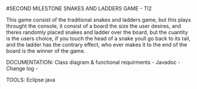 #SECOND MILESTONE SNAKES AND LADDERS GAME - TI2

This game consist of the traditional snakes and ladders game, but this plays throught the console, it consist of a board the size the user desires, and theres randomly
placed snakes and ladder over the board, but the cuantity is the users choice, if you touch the head of a snake youll go back to its tail, and the ladder has the contrary effect, 
who ever makes it to the end of the board is the winner of the game.

DOCUMENTATION:
Class diagram & functional requirments -
Javadoc -
Change log -

TOOLS:
Eclipse
java

